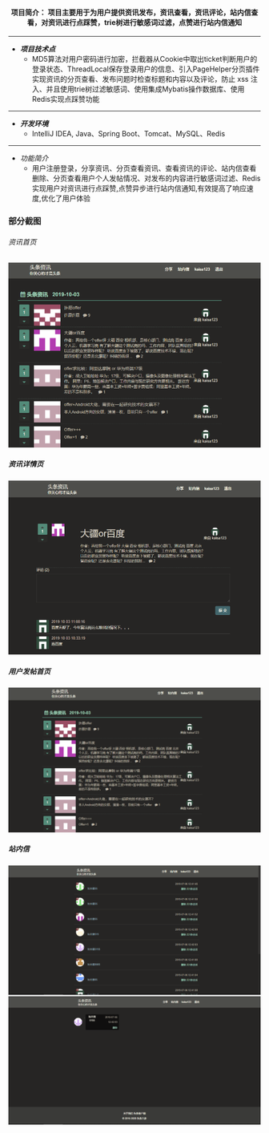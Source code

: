 #### <center>项目简介： 项目主要用于为用户提供资讯发布，资讯查看，资讯评论，站内信查看，对资讯进行点踩赞，trie树进行敏感词过滤，点赞进行站内信通知
***
+ ***项目技术点***
  + MD5算法对用户密码进行加密，拦截器从Cookie中取出ticket判断用户的登录状态、ThreadLocal保存登录用户的信息、引入PageHelper分页插件实现资讯的分页查看、发布问题时检查标题和内容以及评论，防止 xss 注入、并且使用trie树过滤敏感词、使用集成Mybatis操作数据库、使用Redis实现点踩赞功能
***
+ ***开发环境***
   +  IntelliJ IDEA, Java、Spring Boot、Tomcat、MySQL、Redis
***
- *功能简介*
  -    用户注册登录，分享资讯、分页查看资讯、查看资讯的评论、站内信查看删除、分页查看用户个人发帖情况、对发布的内容进行敏感词过滤、Redis实现用户对资讯进行点踩赞,点赞异步进行站内信通知,有效提高了响应速度,优化了用户体验

### 部分截图
###### 资讯首页
<img src="showImage/index.png">

##### 资讯详情页
<img src="showImage/news.png">

##### 用户发帖首页
<img src="showImage/userIndex.png">

##### 站内信
<img src="showImage/msgList.png">

<img src="showImage/msgdetail.png">

